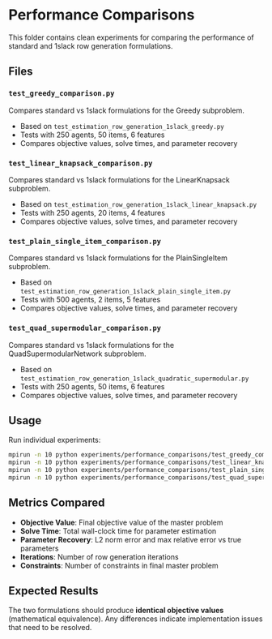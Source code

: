 # Performance Comparisons

This folder contains clean experiments for comparing the performance of standard and 1slack row generation formulations.

## Files

### `test_greedy_comparison.py`
Compares standard vs 1slack formulations for the Greedy subproblem.
- Based on `test_estimation_row_generation_1slack_greedy.py`
- Tests with 250 agents, 50 items, 6 features
- Compares objective values, solve times, and parameter recovery

### `test_linear_knapsack_comparison.py`
Compares standard vs 1slack formulations for the LinearKnapsack subproblem.
- Based on `test_estimation_row_generation_1slack_linear_knapsack.py`
- Tests with 250 agents, 20 items, 4 features
- Compares objective values, solve times, and parameter recovery

### `test_plain_single_item_comparison.py`
Compares standard vs 1slack formulations for the PlainSingleItem subproblem.
- Based on `test_estimation_row_generation_1slack_plain_single_item.py`
- Tests with 500 agents, 2 items, 5 features
- Compares objective values, solve times, and parameter recovery

### `test_quad_supermodular_comparison.py`
Compares standard vs 1slack formulations for the QuadSupermodularNetwork subproblem.
- Based on `test_estimation_row_generation_1slack_quadratic_supermodular.py`
- Tests with 250 agents, 50 items, 6 features
- Compares objective values, solve times, and parameter recovery

## Usage

Run individual experiments:
```bash
mpirun -n 10 python experiments/performance_comparisons/test_greedy_comparison.py
mpirun -n 10 python experiments/performance_comparisons/test_linear_knapsack_comparison.py
mpirun -n 10 python experiments/performance_comparisons/test_plain_single_item_comparison.py
mpirun -n 10 python experiments/performance_comparisons/test_quad_supermodular_comparison.py
```

## Metrics Compared

- **Objective Value**: Final objective value of the master problem
- **Solve Time**: Total wall-clock time for parameter estimation
- **Parameter Recovery**: L2 norm error and max relative error vs true parameters
- **Iterations**: Number of row generation iterations
- **Constraints**: Number of constraints in final master problem

## Expected Results

The two formulations should produce **identical objective values** (mathematical equivalence).
Any differences indicate implementation issues that need to be resolved.
